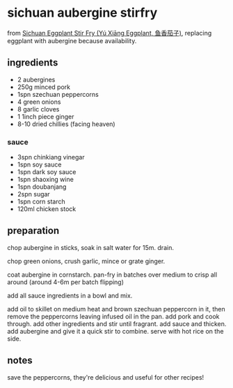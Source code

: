 # sichuan aubergine stirfry

from [Sichuan Eggplant Stir Fry (Yú Xiāng Eggplant, 鱼香茄子)](https://omnivorescookbook.com/sichuan-eggplant/), replacing eggplant with aubergine because availability.

## ingredients

- 2 aubergines
- 250g minced pork
- 1spn szechuan peppercorns
- 4 green onions
- 8 garlic cloves
- 1 1inch piece ginger
- 8-10 dried chillies (facing heaven)

### sauce

- 3spn chinkiang vinegar
- 1spn soy sauce
- 1spn dark soy sauce
- 1spn shaoxing wine
- 1spn doubanjang
- 2spn sugar
- 1spn corn starch
- 120ml chicken stock

## preparation

chop aubergine in sticks, soak in salt water for 15m. drain.

chop green onions, crush garlic, mince or grate ginger.

coat aubergine in cornstarch. pan-fry in batches over medium to crisp all around (around 4-6m per batch flipping)

add all sauce ingredients in a bowl and mix.

add oil to skillet on medium heat and brown szechuan peppercorn in it, then remove the peppercorns leaving infused oil in the pan. add pork and cook through. add other ingredients and stir until fragrant. add sauce and thicken. add aubergine and give it a quick stir to combine. serve with hot rice on the side.

## notes

save the peppercorns, they're delicious and useful for other recipes!